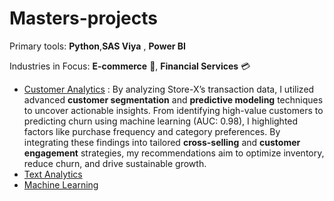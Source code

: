 # Masters-projects

Primary tools: **Python**,**SAS Viya** , **Power BI**

Industries in Focus: **E-commerce** 🛒, **Financial Services** 💳

- [Customer Analytics](Customer%20Analytics/Customer_README.md) : By analyzing Store-X’s transaction data, I utilized advanced **customer segmentation** and **predictive modeling** techniques to uncover actionable insights. From identifying high-value customers to predicting churn using machine learning (AUC: 0.98), I highlighted factors like purchase frequency and category preferences. By integrating these findings into tailored **cross-selling** and **customer engagement** strategies, my recommendations aim to optimize inventory, reduce churn, and drive sustainable growth. 
- [Text Analytics](Natural%20Language%20Processing/Text_README.md)
- [Machine Learning](https://github.com/Shakya24/Masters-projects/blob/main/Applied%20Machine%20Learning/AML_README.md)



